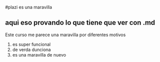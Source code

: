 #plazi es una maravilla

## **aqui eso provando lo que tiene que ver con .md**

Este curso  me parece una maravilla por diferentes motivos 
1.  es super funcional
2. de verda dunciona 
3. es una maravilla de nuevo
